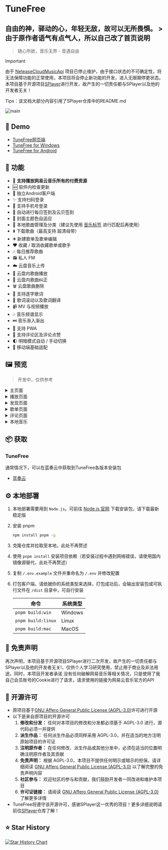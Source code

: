 
# TuneFree

<h2>自由的神，驿动的心，年轻无敌，故可以无所畏惧。
> 由于原作者语气有点气人，所以自己改了首页说明
</h2>


> 随心所欲，音乐无界 - 音遇自由

> [!IMPORTANT]
>
> 由于 [NeteaseCloudMusicApi](https://github.com/Binaryify/NeteaseCloudMusicApi) 项目已停止维护，由于接口状态的不可确定性，将无法保障功能的正常使用，本项目将会停止新功能的开发，进入无限期停更状态。本项目基于开源项目[SPlayer](https://github.com/imsyy/SPlayer)进行开发，故产生的一切责任都与SPlayer以及他的开发者无关！
>
> Tips：该文档大部分内容引用了SPlayer仓库中的README.md

![main](/screenshots/TuneFree.jpg)


## 👀 Demo

- [TuneFree网页端](https://pt.sayqz.com)
- [TuneFree for Windows](https://sayqz.lanpv.com/iN56k1o4ms3i)
- [TuneFree for Android](https://sayqz.lanpv.com/ipru71xs00qj)

## 🎉 功能

- 🎵 **支持播放网易云音乐所有的付费资源**
- 🆕 软件内检查更新
- 🤳 独立Android客户端
- ✨ 支持扫码登录
- 📱 支持手机号登录
- 📅 自动进行每日签到及云贝签到
- 🎨 封面主题色自适应
- 📁 本地歌曲管理及分类（建议先使用 [音乐标签](https://www.cnblogs.com/vinlxc/p/11347744.html) 进行匹配后再使用）
- ⬇️ 下载歌曲（最高支持 超清母带）
- ➕ 新建歌单及歌单编辑
- ❤️ 收藏 / 取消收藏歌单或歌手
- 🎶 每日推荐歌曲
- 📻 私人 FM
- ☁️ 云盘音乐上传
- 📂 云盘内歌曲播放
- 🔄 云盘内歌曲纠正
- 🗑️ 云盘歌曲删除
- 📝 支持逐字歌词
- 🔄 歌词滚动以及歌词翻译
- 📹 MV 与视频播放
- 🎶 音乐频谱显示
- ⏭️ 音乐渐入渐出
- 🔄 支持 PWA
- 💬 支持评论区及评论点赞
- 🌓 明暗模式自动 / 手动切换
- 📱 移动端基础适配


## 🖼️ 预览

> 开发中，仅供参考

<details>
<summary>主页面</summary>

![主页面](/screenshots/TuneFree%20-%20主页面.jpg)

</details>

<details>
<summary>播放页面</summary>

![播放页面](/screenshots/TuneFree%20-%20播放页面.jpg)

</details>

<details>
<summary>发现页面</summary>

![发现页面](/screenshots/TuneFree%20-%20发现页面.jpg)

</details>

<details>
<summary>歌单页面</summary>

![发现页面](/screenshots/TuneFree%20-%20歌单页面.jpg)

</details>

<details>
<summary>评论页面</summary>

![发现页面](/screenshots/TuneFree%20-%20评论页面.jpg)

</details>

<details>
<summary>本地音乐</summary>

![发现页面](/screenshots/TuneFree%20-%20本地音乐.jpg)

</details>

## 📦️ 获取
### TuneFree
通常情况下，可以在蓝奏云中获取到TuneFree各版本安装包
- [蓝奏云](https://sayqz.lanpv.com/s/tunefree)

## ⚙️ 本地部署

1. 本地部署需要用到 `Node.js`。可前往 [Node.js 官网](https://nodejs.org/zh-cn/) 下载安装包，请下载最新稳定版
2. 安装 pnpm

   ```bash
   npm install pnpm -g
   ```

3. 克隆仓库并拉取至本地，此处不再赘述
4. 使用 `pnpm install` 安装项目依赖（若安装过程中遇到网络错误，请使用国内镜像源替代，此处不再赘述）
5. 复制 `/.env.example` 文件并重命名为 `/.env` 并修改配置
6. 打包客户端，请依据你的系统类型来选择，打包成功后，会输出安装包或可执行文件在 `/dist` 目录中，可自行安装

   | 命令               | 系统类型 |
   | ------------------ | -------- |
   | `pnpm build:win`   | Windows  |
   | `pnpm build:linux` | Linux    |
   | `pnpm build:mac`   | MacOS    |

## 📢 免责声明

再次声明，本项目基于开源项目SPlayer进行二次开发，故产生的一切责任都与SPlayer以及他的开发者无关!，仅供个人学习研究使用，禁止用于商业及非法用途。同时，本项目开发者承诺 没有任何破解网易音乐等相关情况，只是使用了我自己会员账号的Cookie进行了请求，请求使用的链接为网易云音乐官方的API


## 📜 开源许可
- 原项目基于[GNU Affero General Public License (AGPL-3.0)](https://www.gnu.org/licenses/agpl-3.0.html)许可进行开源
- 以下是来自原项目的开源许可
  1. **修改和分发：** 任何对本项目的修改和分发都必须基于 AGPL-3.0 进行，源代码必须一并提供
  2. **派生作品：** 任何派生作品必须同样采用 AGPL-3.0，并在适当的地方注明原始项目的许可证
  3. **注明原作者：** 在任何修改、派生作品或其他分发中，必须在适当的位置明确注明原作者及其贡献
  4. **免责声明：** 根据 AGPL-3.0，本项目不提供任何明示或暗示的担保。请详细阅读 [GNU Affero General Public License (AGPL-3.0)](https://www.gnu.org/licenses/agpl-3.0.html) 以了解完整的免责声明内容
  5. **社区参与：** 欢迎社区的参与和贡献，我们鼓励开发者一同改进和维护本项目
  6. **许可证链接：** 请阅读 [GNU Affero General Public License (AGPL-3.0)](https://www.gnu.org/licenses/agpl-3.0.html) 了解更多详情
- TuneFree将遵守该开源许可，感谢SPlayer这一优秀的项目！更多详细说明请前往[SPlayer](https://github.com/imsyy/SPlayer)仓库了解！


## ⭐ Star History

[![Star History Chart](https://api.star-history.com/svg?repos=GSQZ/TuneFree&type=Date)](https://star-history.com/#GSQZ/TuneFree&Date)

